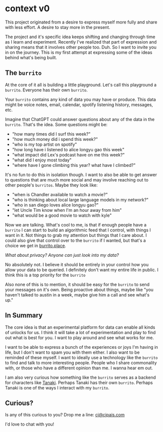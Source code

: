 # context v0

This project originated from a desire to express myself more fully and share with less effort. A desire to stay more in the present.

The project and it's specific idea keeps shifting and changing through time as I learn and experiment. Recently I've realized that part of expression and sharing means that it involves other people too. Duh. So I want to invite you in on the journey. This is my first attempt at expressing some of the ideas behind what's being built.

## The `burrito`

At the core of it all is building a little playground. Let's call this playground a `burrito`. Everyone has their own `burrito`.

Your `burrito` contains any kind of data you may have or produce. This data might be voice notes, email, calendar, spotify listening history, messages, etc.

Imagine that ChatGPT could answer questions about any of the data in the `burrito`. That's the idea. Some questions might be:

- "how many times did I surf this week?"
- "how much money did i spend this week?"
- "who is my top artist on spotify"
- "how long have i listened to alice longyu gao this week"
- "what impact did Lex's podcast have on me this week?"
- "what did I enjoy most today"
- "where have I gone climbing this year? what have I climbed?"

It's no fun to do this in isolation though. I want to also be able to get answer to questions that are much more social and may involve reaching out to other people's `burritos`. Maybe they look like:

- "when is Chandler available to watch a movie?"
- "who is thinking about local large language models in my network?"
- "who in san diego loves alice longyu gao?"
- "let Uncle Tim know when I'm an hour away from him"
- "what would be a good movie to watch with kyle"

Now we are talking. What's cool to me, is that if enough people have a `burrito` I can start to build an algorithmic feed that I control, with things I want in it. Not things to grab my attention but things that I care about. I could also give that control over to the `burrito` if I wanted, but that's a choice we get in [burrito.place](https://burrito.place).

_What about privacy? Anyone can just look into my data?_

No absolutely not. I believe it should be entirely in your control how you allow your data to be queried. I definitely don't want my entire life in public. I think this is a top priority for the `burrito`

Also none of this is to mention, it should be easy for the `burrito` to send your messages on it's own. Being proactive about things, maybe like "you haven't talked to austin in a week, maybe give him a call and see what's up."

## In Summary

The core idea is that an experimental platform for data can enable all kinds of unlocks for us. I think it will take a lot of experimentation and play to find out what is best for you. I want to play around and see what works for me.

I want to be able to express a bunch of the experiences or joys I'm having in life, but I don't want to spam you with them either. I also want to be reminded of these myself. I want to ideally use a technology like the `burrito` to find and talk to more interesting people. People who I share commonality with, or those who have a different opinion than me. I wanna hear em out.

I am also very curious how something like the `burrito` serves as a backend for characters like [Tanaki](https://lingonberry.ai/tanaki). Perhaps Tanaki has their own `burrito`. Perhaps Tanaki is one of the ways I interact with my `burrito`.

## Curious?

Is any of this curious to you? Drop me a line: [cj@cjpais.com](mailto:cj@cjpais.com)

I'd love to chat with you!

